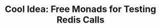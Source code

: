 ---
title: ! 'Cool Idea: Free Monads for Testing Redis Calls'
url: http://michaelxavier.net/posts/2014-04-27-Cool-Idea-Free-Monads-for-Testing-Redis-Calls.html
authors:
- Michael Xavier
type: article
tags:
- free monads
doHaskell-type: blog post
dohaskell-year: 2015
---